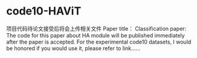 # code10-HAViT
项目代码待论文接受后将会上传相关文件
Paper title：
Classification paper:
The code for this paper about HA module will be published immediately after the paper is accepted.
For the experimental code10 datasets, I would be honored if you would use it, please refer to link......

